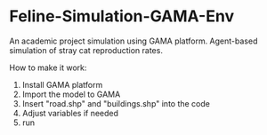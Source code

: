 # Feline-Simulation-GAMA-Env
An academic project simulation using GAMA platform. Agent-based simulation of stray cat reproduction rates.

How to make it work:
1. Install GAMA platform
2. Import the model to GAMA
3. Insert "road.shp" and "buildings.shp" into the code
4. Adjust variables if needed
5. run